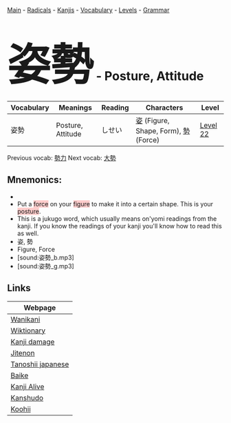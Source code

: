 <style> bigfont {font-size: 100px}</style>
[Main](../README.md) -
[Radicals](../radicals.md) -
[Kanjis](../kanjis.md) -
[Vocabulary](../vocabulary.md) -
[Levels](../levels.md) -
[Grammar](../grammar.md)
# <bigfont> 姿勢</bigfont> - Posture, Attitude 

| Vocabulary | Meanings | Reading | Characters | Level |
| --- | --- | --- | --- | --- |
| 姿勢 | Posture, Attitude | しせい |  [姿](../kanjis/姿.md) (Figure, Shape, Form), [勢](../kanjis/勢.md) (Force) | [Level 22](../levels/wk_level22.md) |

Previous vocab: [勢力](勢力.md) Next vocab: [大勢](大勢.md) 

## Mnemonics:

* 
* Put a <span style="background-color:#ffcccb"> force</span> on your <span style="background-color:#ffcccb"> figure</span> to make it into a certain shape. This is your <span style="background-color:#ffcccb"> posture</span>.
* This is a jukugo word, which usually means on'yomi readings from the kanji. If you know the readings of your kanji you'll know how to read this as well.
* 姿, 勢
* Figure, Force
* [sound:姿勢_b.mp3]
* [sound:姿勢_g.mp3]


## Links 

| Webpage |
| --- |
| [Wanikani          ](https://www.wanikani.com/kanji/姿勢) |
| [Wiktionary        ](https://en.wiktionary.org/wiki/姿勢) |
| [Kanji damage      ](http://www.kanjidamage.com/kanji/search?utf8=✓&q=姿勢) |
| [Jitenon           ](https://jitenon.com/kanji/姿勢) |
| [Tanoshii japanese ](https://www.tanoshiijapanese.com/dictionary/kanji.cfm?k=姿勢) |
| [Baike             ](https://baike.baidu.com/item/姿勢) |
| [Kanji Alive       ](https://app.kanjialive.com/姿勢) |
| [Kanshudo          ](https://www.kanshudo.com/searchmn?q=姿勢) |
| [Koohii            ](https://kanji.koohii.com/study/kanji/姿勢) |
